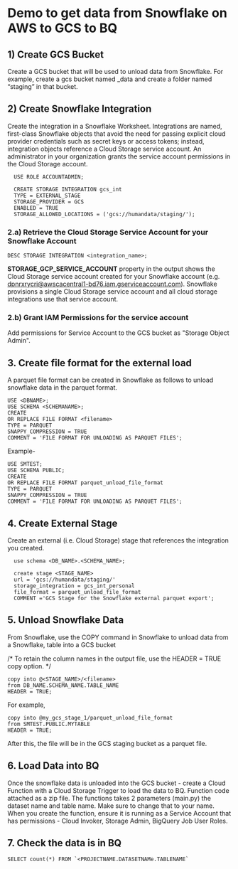# Demo to get data from Snowflake on AWS to GCS to BQ <br>

## 1) Create GCS Bucket

Create a GCS bucket that will be used to unload data from Snowflake. For example, create a gcs bucket named <customername>_data and create a folder named “staging” in that bucket.
  
## 2) Create Snowflake Integration
  
Create the integration in a Snowflake Worksheet. Integrations are named, first-class Snowflake objects that avoid the need for passing explicit cloud provider credentials such as secret keys or access tokens; instead, integration objects reference a Cloud Storage service account. An administrator in your organization grants the service account permissions in the Cloud Storage account. 

```
  USE ROLE ACCOUNTADMIN;

  CREATE STORAGE INTEGRATION gcs_int
  TYPE = EXTERNAL_STAGE
  STORAGE_PROVIDER = GCS
  ENABLED = TRUE
  STORAGE_ALLOWED_LOCATIONS = ('gcs://humandata/staging/');
```
### 2.a) Retrieve the Cloud Storage Service Account for your Snowflake Account
  
  ```DESC STORAGE INTEGRATION <integration_name>;```
  
**STORAGE_GCP_SERVICE_ACCOUNT** property in the output shows the Cloud Storage service account created for your Snowflake account (e.g. dpnrxrycri@awscacentral1-bd76.iam.gserviceaccount.com). Snowflake provisions a single Cloud Storage service account and all cloud storage integrations use that service account. 
  
### 2.b) Grant IAM Permissions for the service account 
    
Add permissions for Service Account to the GCS bucket as "Storage Object Admin". 
  
## 3. Create  file format for the external load
  
A parquet file format can be created in Snowflake as follows to unload snowflake data in the parquet format.
  
```
USE <DBNAME>;
USE SCHEMA <SCHEMANAME>;
CREATE
OR REPLACE FILE FORMAT <filename>
TYPE = PARQUET
SNAPPY_COMPRESSION = TRUE
COMMENT = 'FILE FORMAT FOR UNLOADING AS PARQUET FILES';
 ```

Example-
  ```
USE SMTEST;
USE SCHEMA PUBLIC;
CREATE
OR REPLACE FILE FORMAT parquet_unload_file_format
TYPE = PARQUET
SNAPPY_COMPRESSION = TRUE
COMMENT = 'FILE FORMAT FOR UNLOADING AS PARQUET FILES';
  ```
  
 ## 4. Create External Stage
  Create an external (i.e. Cloud Storage) stage that references the integration you created.

```
  use schema <DB_NAME>.<SCHEMA_NAME>;

  create stage <STAGE_NAME>
  url = 'gcs://humandata/staging/'
  storage_integration = gcs_int_personal
  file_format = parquet_unload_file_format
  COMMENT ='GCS Stage for the Snowflake external parquet export';
  ```
  
  ## 5. Unload Snowflake Data
From Snowflake, use the COPY command in Snowflake to unload data from a Snowflake, table into a GCS bucket

/* To retain the column names in the output file, use the HEADER = TRUE copy option. */

```
copy into @<STAGE_NAME>/<filename>
from DB_NAME.SCHEMA_NAME.TABLE_NAME
HEADER = TRUE;
  ```
  
For example,
```
copy into @my_gcs_stage_1/parquet_unload_file_format
from SMTEST.PUBLIC.MYTABLE
HEADER = TRUE;
  ```
After this, the file will be in the GCS staging bucket as a parquet file. 
  
## 6. Load Data into BQ
  Once the snowflake data is unloaded into the GCS bucket - create a Cloud Function with a Cloud Storage Trigger to load the data to BQ. Function code attached as a zip file. The functions takes 2 parameters (main.py) the dataset name and table name. Make sure to change that to your name. When you create the function, ensure it is running as a Service Account that has permissions - Cloud Invoker, Storage Admin, BigQuery Job User Roles. 
  
  ## 7. Check the data is in BQ 
 
  ```
  SELECT count(*) FROM `<PROJECTNAME.DATASETNAMe.TABLENAME`
  ```
